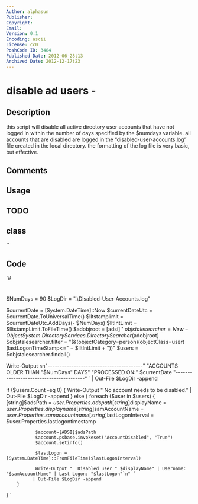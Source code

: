 ```yaml
---
Author: alphasun
Publisher: 
Copyright: 
Email: 
Version: 0.1
Encoding: ascii
License: cc0
PoshCode ID: 3484
Published Date: 2012-06-28t13
Archived Date: 2012-12-17t23
---
```


# disable ad users - 

## Description

this script will disable all active directory user accounts that have not logged in within the number of days specified by the $numdays variable. all accounts that are disabled are logged in the “disabled-user-accounts.log” file created in the local directory. the formatting of the log file is very basic, but effective.

## Comments



## Usage



## TODO



## class

``

## Code

`#
 #
 $NumDays = 90
 $LogDir = ".\Disabled-User-Accounts.log"
 
 $currentDate = [System.DateTime]::Now
 $currentDateUtc = $currentDate.ToUniversalTime()
 $lltstamplimit = $currentDateUtc.AddDays(- $NumDays)
 $lltIntLimit = $lltstampLimit.ToFileTime()
 $adobjroot = [adsi]''
 $objstalesearcher = New-Object System.DirectoryServices.DirectorySearcher($adobjroot)
 $objstalesearcher.filter = "(&(objectCategory=person)(objectClass=user)(lastLogonTimeStamp<=" + $lltIntLimit + "))"
 $users = $objstalesearcher.findall()
 
 Write-Output `n`n"----------------------------------------" "ACCOUNTS OLDER THAN "$NumDays" DAYS" "PROCESSED ON:" $currentDate "----------------------------------------" `
 | Out-File $LogDir -append
 
 if ($users.Count -eq 0)
 {
        Write-Output "  No account needs to be disabled." | Out-File $LogDir -append
 }
 else
 {
        foreach ($user in $users)
        {
               [string]$adsPath = $user.Properties.adspath
               [string]$displayName = $user.Properties.displayname
               [string]$samAccountName = $user.Properties.samaccountname
               [string]$lastLogonInterval = $user.Properties.lastlogontimestamp
  
               $account=[ADSI]$adsPath
               $account.psbase.invokeset("AccountDisabled", "True")
               $account.setinfo()
  
               $lastLogon = [System.DateTime]::FromFileTime($lastLogonInterval)
              
               Write-Output "  Disabled user " $displayName" | Username: "$samAccountName" | Last Logon: "$lastLogon"`n" `
 			  | Out-File $LogDir -append
        }
 }
`

